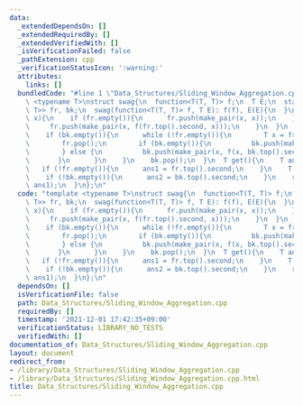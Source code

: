 ```yaml
---
data:
  _extendedDependsOn: []
  _extendedRequiredBy: []
  _extendedVerifiedWith: []
  _isVerificationFailed: false
  _pathExtension: cpp
  _verificationStatusIcon: ':warning:'
  attributes:
    links: []
  bundledCode: "#line 1 \"Data_Structures/Sliding_Window_Aggregation.cpp\"\ntemplate\
    \ <typename T>\nstruct swag{\n  function<T(T, T)> f;\n  T E;\n  stack<pair<T,\
    \ T>> fr, bk;\n  swag(function<T(T, T)> f, T E): f(f), E(E){\n  }\n  void push(T\
    \ x){\n    if (fr.empty()){\n      fr.push(make_pair(x, x));\n    } else {\n \
    \     fr.push(make_pair(x, f(fr.top().second, x)));\n    }\n  }\n  void pop(){\n\
    \    if (bk.empty()){\n      while (!fr.empty()){\n        T x = fr.top().first;\n\
    \        fr.pop();\n        if (bk.empty()){\n          bk.push(make_pair(x, x));\n\
    \        } else {\n          bk.push(make_pair(x, f(x, bk.top().second)));\n \
    \       }\n      }\n    }\n    bk.pop();\n  }\n  T get(){\n    T ans1 = E;\n \
    \   if (!fr.empty()){\n      ans1 = fr.top().second;\n    }\n    T ans2 = E;\n\
    \    if (!bk.empty()){\n      ans2 = bk.top().second;\n    }\n    return f(ans2,\
    \ ans1);\n  }\n};\n"
  code: "template <typename T>\nstruct swag{\n  function<T(T, T)> f;\n  T E;\n  stack<pair<T,\
    \ T>> fr, bk;\n  swag(function<T(T, T)> f, T E): f(f), E(E){\n  }\n  void push(T\
    \ x){\n    if (fr.empty()){\n      fr.push(make_pair(x, x));\n    } else {\n \
    \     fr.push(make_pair(x, f(fr.top().second, x)));\n    }\n  }\n  void pop(){\n\
    \    if (bk.empty()){\n      while (!fr.empty()){\n        T x = fr.top().first;\n\
    \        fr.pop();\n        if (bk.empty()){\n          bk.push(make_pair(x, x));\n\
    \        } else {\n          bk.push(make_pair(x, f(x, bk.top().second)));\n \
    \       }\n      }\n    }\n    bk.pop();\n  }\n  T get(){\n    T ans1 = E;\n \
    \   if (!fr.empty()){\n      ans1 = fr.top().second;\n    }\n    T ans2 = E;\n\
    \    if (!bk.empty()){\n      ans2 = bk.top().second;\n    }\n    return f(ans2,\
    \ ans1);\n  }\n};\n"
  dependsOn: []
  isVerificationFile: false
  path: Data_Structures/Sliding_Window_Aggregation.cpp
  requiredBy: []
  timestamp: '2021-12-01 17:42:35+09:00'
  verificationStatus: LIBRARY_NO_TESTS
  verifiedWith: []
documentation_of: Data_Structures/Sliding_Window_Aggregation.cpp
layout: document
redirect_from:
- /library/Data_Structures/Sliding_Window_Aggregation.cpp
- /library/Data_Structures/Sliding_Window_Aggregation.cpp.html
title: Data_Structures/Sliding_Window_Aggregation.cpp
---
```

